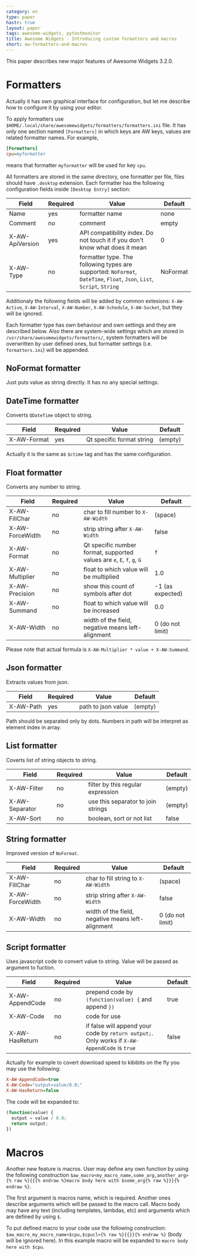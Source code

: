 ```yaml
---
category: en
type: paper
hastr: true
layout: paper
tags: awesome-widgets, pytextmonitor
title: Awesome Widgets - Introducing custom formatters and macros
short: aw-formatters-and-macros
---
```

This paper describes new major features of Awesome Widgets 3.2.0.

<!--more-->

# <a href="#formatters" class="anchor" id="formatters"><span class="octicon octicon-link"></span></a>Formatters

Actually it has own graphical interface for configuration, but let me describe
how to configure it by using your editor.

To apply formatters use `$HOME/.local/share/awesomewidgets/formatters/formatters.ini`
file. It has only one section named `[Formatters]` in which keys are AW keys,
values are related formatter names. For example,

```ini
[Formatters]
cpu=myformatter
```

means that formatter `myformatter` will be used for key `cpu`.

All formatters are stored in the same directory, one formatter per file, files
should have `.desktop` extension. Each formatter has the following configuration
fields inside `[Desktop Entry]` section:

| Field              | Required | Value                            | Default    |
| -------------------|----------|----------------------------------|------------|
| Name               | yes      | formatter name                   | none       |
| Comment            | no       | comment                          | empty      |
| X-AW-ApiVersion    | yes      | API compatibility index. Do not touch it if you don't know what does it mean | 0 |
| X-AW-Type          | no       | formatter type. The following types are supported: `NoFormat`, `DateTime`, `Float`, `Json`, `List`, `Script`, `String` | NoFormat   |

Additionaly the following fields will be added by common extesions: `X-AW-Active`,
`X-AW-Interval`, `X-AW-Number`, `X-AW-Schedule`, `X-AW-Socket`, but they will be
ignored.

Each formatter type has own behaviour and own settings and they are described
below. Also there are system-wide settings which are stored in `/usr/share/awesomewidgets/formatters/`, system formatters will be overwritten by
user defined ones, but formatter settings (i.e. `formatters.ini`) will be appended.

## <a href="#formatter-noformat" class="anchor" id="formatter-noformat"><span class="octicon octicon-link"></span></a>NoFormat formatter

Just puts value as string directly. It has no any special settings.

## <a href="#formatter-datetime" class="anchor" id="formatter-datetime"><span class="octicon octicon-link"></span></a>DateTime formatter

Converts `QDateTime` object to string.

| Field              | Required | Value                            | Default    |
| -------------------|----------|----------------------------------|------------|
| X-AW-Format        | yes      | Qt specific format string        | (empty)    |

Actually it is the same as `$ctime` tag and has the same configuration.

## <a href="#formatter-float" class="anchor" id="formatter-float"><span class="octicon octicon-link"></span></a>Float formatter

Converts any number to string.

| Field              | Required | Value                            | Default    |
| -------------------|----------|----------------------------------|------------|
| X-AW-FillChar      | no       | char to fill number to `X-AW-Width` | (space) |
| X-AW-ForceWidth    | no       | strip string after `X-AW-Width` | false |
| X-AW-Format        | no       | Qt specific number format, supported values are `e`, `E`, `f`, `g`, `G` | `f` |
| X-AW-Multiplier    | no       | float to which value will be multiplied | 1.0 |
| X-AW-Precision     | no       | show this count of symbols after dot | -1 (as expected) |
| X-AW-Summand       | no       | float to which value will be increased  | 0.0 |
| X-AW-Width         | no       | width of the field, negative means left-alignment | 0 (do not limit) |

Please note that actual formula is `X-AW-Multiplier * value + X-AW-Summand`.

## <a href="#formatter-float" class="anchor" id="formatter-float"><span class="octicon octicon-link"></span></a>Json formatter

Extracts values from json.

| Field              | Required | Value                            | Default    |
| -------------------|----------|----------------------------------|------------|
| X-AW-Path          | yes      | path to json value               | (empty)    |

Path should be separated only by dots. Numbers in path will be interpret as element
index in array.

## <a href="#formatter-list" class="anchor" id="formatter-list"><span class="octicon octicon-link"></span></a>List formatter

Coverts list of string objects to string.

| Field              | Required | Value                            | Default    |
| -------------------|----------|----------------------------------|------------|
| X-AW-Filter        | no       | filter by this regular expression | (empty)   |
| X-AW-Separator     | no       | use this separator to join strings | (empty)  |
| X-AW-Sort          | no       | boolean, sort or not list        | false      |

## <a href="#formatter-script" class="anchor" id="formatter-script"><span class="octicon octicon-link"></span></a>String formatter

Improved version of `NoFormat`.

| Field              | Required | Value                            | Default    |
| -------------------|----------|----------------------------------|------------|
| X-AW-FillChar      | no       | char to fill string to `X-AW-Width` | (space) |
| X-AW-ForceWidth    | no       | strip string after `X-AW-Width` | false |
| X-AW-Width         | no       | width of the field, negative means left-alignment | 0 (do not limit) |

## <a href="#formatter-script" class="anchor" id="formatter-script"><span class="octicon octicon-link"></span></a>Script formatter

Uses javascript code to convert value to string. Value will be passed as argument
to fuction.

| Field              | Required | Value                            | Default    |
| -------------------|----------|----------------------------------|------------|
| X-AW-AppendCode    | no       | prepend code by `(function(value) {` and append `})` | true |
| X-AW-Code          | no       | code for use                     |            |
| X-AW-HasReturn     | no       | if false will append your code by `return output;`. Only works if `X-AW-AppendCode` is `true` | false |

Actually for example to covert download speed to kibibits on the fly you may use
the following:

```ini
X-AW-AppendCode=true
X-AW-Code="output=value/8.0;"
X-AW-HasReturn=false
```

The code will be expanded to:

```javascript
(function(value) {
  output = value / 8.0;
  return output;
})
```

# <a href="#macros" class="anchor" id="macros"><span class="octicon octicon-link"></span></a>Macros

Another new feature is macros. User may define any own function by using the following
construction
`$aw_macro<my_macro_name,some_arg,another_arg>{% raw %}{{{% endraw %}macro body here with $some_arg{% raw %}}}{% endraw %}`.

The first argument is macros name, which is required. Another ones describe arguments
which will be passed to the macro call. Macro body may have any text (including templates,
lambdas, etc) and arguments which are defined by using `$`.

To put defined macro to your code use the following construction:
`$aw_macro_my_macro_name<$cpu,$cpucl>{% raw %}{{}}{% endraw %}` (body will be ignored here). In this
example macro will be expanded to `macro body here with $cpu`.
